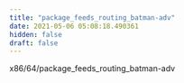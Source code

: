 ```yaml
---
title: "package_feeds_routing_batman-adv"
date: 2021-05-06 05:08:18.490361
hidden: false
draft: false
---
```


x86/64/package_feeds_routing_batman-adv

